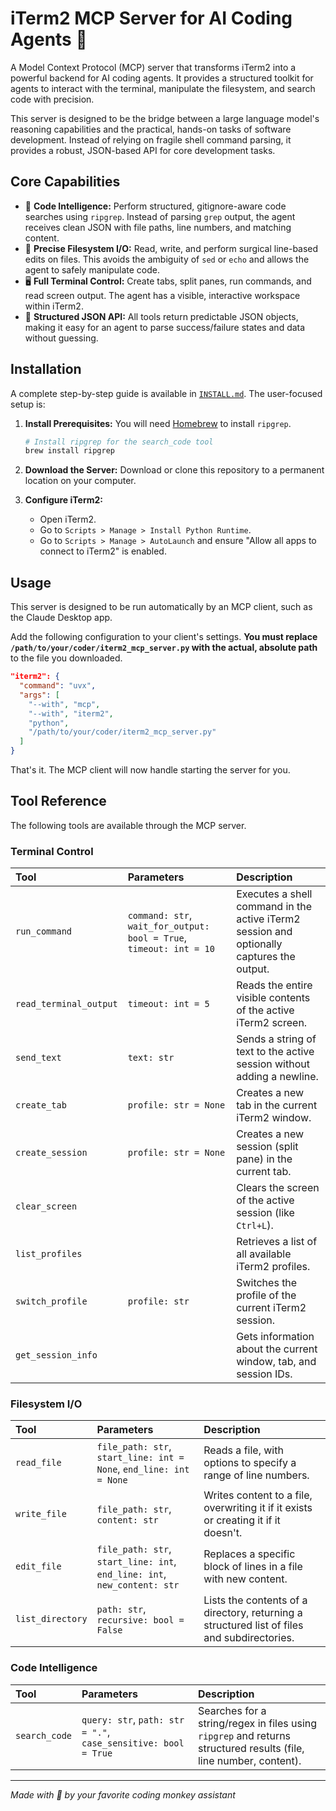 # iTerm2 MCP Server for AI Coding Agents 🐒

A Model Context Protocol (MCP) server that transforms iTerm2 into a powerful backend for AI coding agents. It provides a structured toolkit for agents to interact with the terminal, manipulate the filesystem, and search code with precision.

This server is designed to be the bridge between a large language model's reasoning capabilities and the practical, hands-on tasks of software development. Instead of relying on fragile shell command parsing, it provides a robust, JSON-based API for core development tasks.

## Core Capabilities

-   🧠 **Code Intelligence:** Perform structured, gitignore-aware code searches using `ripgrep`. Instead of parsing `grep` output, the agent receives clean JSON with file paths, line numbers, and matching content.
-   📂 **Precise Filesystem I/O:** Read, write, and perform surgical line-based edits on files. This avoids the ambiguity of `sed` or `echo` and allows the agent to safely manipulate code.
-   🖥️ **Full Terminal Control:** Create tabs, split panes, run commands, and read screen output. The agent has a visible, interactive workspace within iTerm2.
-   🤖 **Structured JSON API:** All tools return predictable JSON objects, making it easy for an agent to parse success/failure states and data without guessing.

## Installation

A complete step-by-step guide is available in [`INSTALL.md`](./INSTALL.md). The user-focused setup is:

1.  **Install Prerequisites:**
    You will need [Homebrew](https://brew.sh/) to install `ripgrep`.
    ```bash
    # Install ripgrep for the search_code tool
    brew install ripgrep
    ```

2.  **Download the Server:**
    Download or clone this repository to a permanent location on your computer.

3.  **Configure iTerm2:**
    - Open iTerm2.
    - Go to `Scripts > Manage > Install Python Runtime`.
    - Go to `Scripts > Manage > AutoLaunch` and ensure "Allow all apps to connect to iTerm2" is enabled.

## Usage

This server is designed to be run automatically by an MCP client, such as the Claude Desktop app.

Add the following configuration to your client's settings. **You must replace `/path/to/your/coder/iterm2_mcp_server.py` with the actual, absolute path** to the file you downloaded.

```json
"iterm2": {
  "command": "uvx",
  "args": [
    "--with", "mcp",
    "--with", "iterm2", 
    "python",
    "/path/to/your/coder/iterm2_mcp_server.py"
  ]
}
```

That's it. The MCP client will now handle starting the server for you.

## Tool Reference

The following tools are available through the MCP server.

### Terminal Control

| Tool | Parameters | Description |
| :--- | :--- | :--- |
| `run_command` | `command: str`, `wait_for_output: bool = True`, `timeout: int = 10` | Executes a shell command in the active iTerm2 session and optionally captures the output. |
| `read_terminal_output` | `timeout: int = 5` | Reads the entire visible contents of the active iTerm2 screen. |
| `send_text` | `text: str` | Sends a string of text to the active session without adding a newline. |
| `create_tab` | `profile: str = None` | Creates a new tab in the current iTerm2 window. |
| `create_session` | `profile: str = None` | Creates a new session (split pane) in the current tab. |
| `clear_screen` | | Clears the screen of the active session (like `Ctrl+L`). |
| `list_profiles` | | Retrieves a list of all available iTerm2 profiles. |
| `switch_profile` | `profile: str` | Switches the profile of the current iTerm2 session. |
| `get_session_info` | | Gets information about the current window, tab, and session IDs. |

### Filesystem I/O

| Tool | Parameters | Description |
| :--- | :--- | :--- |
| `read_file` | `file_path: str`, `start_line: int = None`, `end_line: int = None` | Reads a file, with options to specify a range of line numbers. |
| `write_file` | `file_path: str`, `content: str` | Writes content to a file, overwriting it if it exists or creating it if it doesn't. |
| `edit_file` | `file_path: str`, `start_line: int`, `end_line: int`, `new_content: str` | Replaces a specific block of lines in a file with new content. |
| `list_directory` | `path: str`, `recursive: bool = False` | Lists the contents of a directory, returning a structured list of files and subdirectories. |

### Code Intelligence

| Tool | Parameters | Description |
| :--- | :--- | :--- |
| `search_code` | `query: str`, `path: str = "."`, `case_sensitive: bool = True` | Searches for a string/regex in files using `ripgrep` and returns structured results (file, line number, content). |

---

*Made with 🐒 by your favorite coding monkey assistant* 